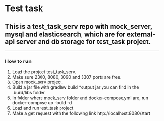 # Test task
## This is a test_task_serv repo with mock_server, mysql and elasticsearch, which are for external-api server and db storage for test_task project.

------------

### How to run
1. Load the project test_task_serv.
2. Make sure 2300, 8080, 8090 and 3307 ports are free.
3. Open mock_serv project.
4. Build a jar file with 
    gradlew build
*output jar you can find in the .build/libs folder
5. In folder where mock_serv folder and docker-compose.yml are, run 
    docker-compose up -build -d
6. Load and run test_task project
7. Make a get request with the following link http://localhost:8080/start
